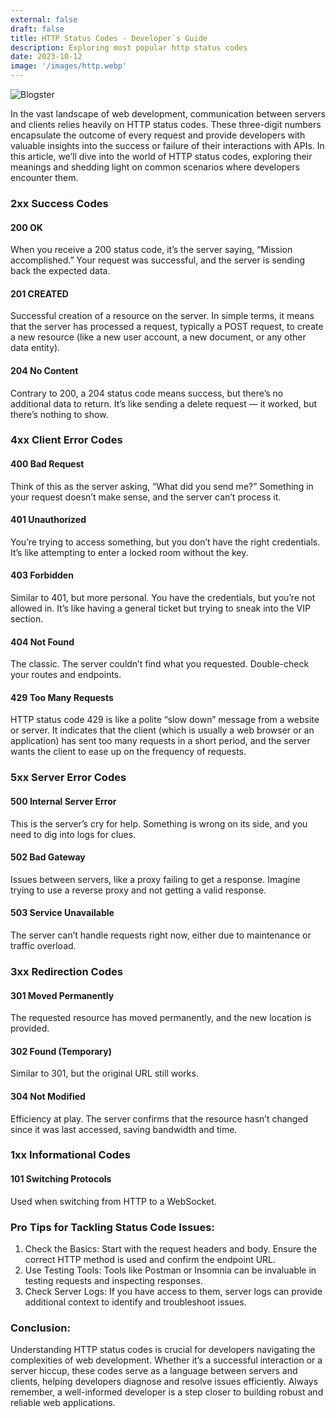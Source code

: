 ```yaml
---
external: false
draft: false
title: HTTP Status Codes - Developer`s Guide
description: Exploring most popular http status codes
date: 2023-10-12
image: '/images/http.webp'
---
```


![Blogster](/images/http.webp)

In the vast landscape of web development, communication between servers and clients relies heavily on HTTP status codes. These three-digit numbers encapsulate the outcome of every request and provide developers with valuable insights into the success or failure of their interactions with APIs. In this article, we’ll dive into the world of HTTP status codes, exploring their meanings and shedding light on common scenarios where developers encounter them.

### 2xx Success Codes
#### 200 OK

When you receive a 200 status code, it’s the server saying, “Mission accomplished.” Your request was successful, and the server is sending back the expected data.

#### 201 CREATED

Successful creation of a resource on the server. In simple terms, it means that the server has processed a request, typically a POST request, to create a new resource (like a new user account, a new document, or any other data entity).

#### 204 No Content
Contrary to 200, a 204 status code means success, but there’s no additional data to return. It’s like sending a delete request — it worked, but there’s nothing to show.

### 4xx Client Error Codes

#### 400 Bad Request
Think of this as the server asking, “What did you send me?” Something in your request doesn’t make sense, and the server can’t process it.

#### 401 Unauthorized
You’re trying to access something, but you don’t have the right credentials. It’s like attempting to enter a locked room without the key.

#### 403 Forbidden
Similar to 401, but more personal. You have the credentials, but you’re not allowed in. It’s like having a general ticket but trying to sneak into the VIP section.

#### 404 Not Found
The classic. The server couldn’t find what you requested. Double-check your routes and endpoints.

#### 429 Too Many Requests
HTTP status code 429 is like a polite “slow down” message from a website or server. It indicates that the client (which is usually a web browser or an application) has sent too many requests in a short period, and the server wants the client to ease up on the frequency of requests.

### 5xx Server Error Codes

#### 500 Internal Server Error
This is the server’s cry for help. Something is wrong on its side, and you need to dig into logs for clues.

#### 502 Bad Gateway
Issues between servers, like a proxy failing to get a response. Imagine trying to use a reverse proxy and not getting a valid response.

#### 503 Service Unavailable
The server can’t handle requests right now, either due to maintenance or traffic overload.

### 3xx Redirection Codes
#### 301 Moved Permanently
The requested resource has moved permanently, and the new location is provided.

#### 302 Found (Temporary)
Similar to 301, but the original URL still works.

#### 304 Not Modified
Efficiency at play. The server confirms that the resource hasn’t changed since it was last accessed, saving bandwidth and time.

### 1xx Informational Codes
#### 101 Switching Protocols
Used when switching from HTTP to a WebSocket.


### Pro Tips for Tackling Status Code Issues:
1. Check the Basics: Start with the request headers and body. Ensure the correct HTTP method is used and confirm the endpoint URL.
2. Use Testing Tools: Tools like Postman or Insomnia can be invaluable in testing requests and inspecting responses.
3. Check Server Logs: If you have access to them, server logs can provide additional context to identify and troubleshoot issues.

### Conclusion:
Understanding HTTP status codes is crucial for developers navigating the complexities of web development. Whether it’s a successful interaction or a server hiccup, these codes serve as a language between servers and clients, helping developers diagnose and resolve issues efficiently. Always remember, a well-informed developer is a step closer to building robust and reliable web applications.